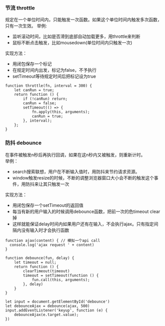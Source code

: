### 节流 throttle 
规定在一个单位时间内，只能触发一次函数。如果这个单位时间内触发多次函数，只有一次生效。 
举例: 
- 监听滚动时间，比如是否滑到底部自动加载更多，用throttle来判断  
- 鼠标不断点击触发，比如mousedown(单位时间内只触发一次)  

实现方法： 
- 用闭包保存一个标记
- 在规定时间内出发，标记为false，不予执行
- setTimeout等待规定时间后把标记设为true   
```
function throttle(fn, interval = 300) {
    let canRun = true;
    return function () {
        if (!canRun) return;
        canRun = false;
        setTimeout(() => {
            fn.apply(this, arguments);
            canRun = true;
        }, interval);
    };
}
```

### 防抖 debounce 
在事件被触发n秒后再执行回调，如果在这n秒内又被触发，则重新计时。   
举例： 
- search搜索联想，用户在不断输入值时，用防抖来节约请求资源。
- window触发resize的时候，不断的调整浏览器窗口大小会不断的触发这个事件，用防抖来让其只触发一次 

实现方法：   
- 用闭包保存一个setTimeout的返回值   
- 每当有新的用户输入的时候调用debounce函数，把前一次的色timeout clear掉  
- 这样就能保证delay时间内如果用户还有在输入，不会执行ajax。只有指定间隔内没有输入时才会执行函数      
```
function ajax(content) { // 模拟一个api call
  console.log('ajax request ' + content)
}

function debounce(fun, delay) {
    let timeout = null;
    return function () {
        clearTimeout(timeout)
        timeout = setTimeout(function () {
            fun.call(this, arguments);
        }, delay)
    }
}
    
let input = document.getElementById('debounce')
let debounceAjax = debounce(ajax, 500)
input.addEventListener('keyup', function (e) {
    debounceAjax(e.target.value);
})
```